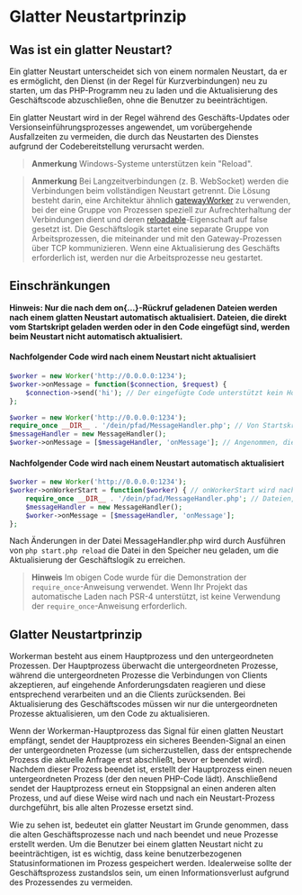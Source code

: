 # Glatter Neustartprinzip
## Was ist ein glatter Neustart?

Ein glatter Neustart unterscheidet sich von einem normalen Neustart, da er es ermöglicht, den Dienst (in der Regel für Kurzverbindungen) neu zu starten, um das PHP-Programm neu zu laden und die Aktualisierung des Geschäftscode abzuschließen, ohne die Benutzer zu beeinträchtigen.

Ein glatter Neustart wird in der Regel während des Geschäfts-Updates oder Versionseinführungsprozesses angewendet, um vorübergehende Ausfallzeiten zu vermeiden, die durch das Neustarten des Dienstes aufgrund der Codebereitstellung verursacht werden.

> **Anmerkung**
> Windows-Systeme unterstützen kein "Reload".

> **Anmerkung**
> Bei Langzeitverbindungen (z. B. WebSocket) werden die Verbindungen beim vollständigen Neustart getrennt. Die Lösung besteht darin, eine Architektur ähnlich [gatewayWorker](https://www.workerman.net/doc/gateway-worker) zu verwenden, bei der eine Gruppe von Prozessen speziell zur Aufrechterhaltung der Verbindungen dient und deren [reloadable](../worker/reloadable.md)-Eigenschaft auf false gesetzt ist. Die Geschäftslogik startet eine separate Gruppe von Arbeitsprozessen, die miteinander und mit den Gateway-Prozessen über TCP kommunizieren. Wenn eine Aktualisierung des Geschäfts erforderlich ist, werden nur die Arbeitsprozesse neu gestartet.

## Einschränkungen
**Hinweis: Nur die nach dem on{...}-Rückruf geladenen Dateien werden nach einem glatten Neustart automatisch aktualisiert. Dateien, die direkt vom Startskript geladen werden oder in den Code eingefügt sind, werden beim Neustart nicht automatisch aktualisiert.**

#### Nachfolgender Code wird nach einem Neustart nicht aktualisiert
```php
$worker = new Worker('http://0.0.0.0:1234');
$worker->onMessage = function($connection, $request) {
    $connection->send('hi'); // Der eingefügte Code unterstützt kein Hot-Update
};
```

```php
$worker = new Worker('http://0.0.0.0:1234');
require_once __DIR__ . '/dein/pfad/MessageHandler.php'; // Von Startskript direkt geladene Dateien unterstützen kein Hot-Update
$messageHandler = new MessageHandler();
$worker->onMessage = [$messageHandler, 'onMessage']; // Angenommen, die Klasse MessageHandler enthält eine Methode namens onMessage
```


#### Nachfolgender Code wird nach einem Neustart automatisch aktualisiert
```php
$worker = new Worker('http://0.0.0.0:1234');
$worker->onWorkerStart = function($worker) { // onWorkerStart wird nach dem Start des Prozesses aufgerufen
    require_once __DIR__ . '/dein/pfad/MessageHandler.php'; // Dateien, die nach dem Start des Prozesses geladen werden, unterstützen das Hot-Update
    $messageHandler = new MessageHandler();
    $worker->onMessage = [$messageHandler, 'onMessage'];
};
```
Nach Änderungen in der Datei MessageHandler.php wird durch Ausführen von `php start.php reload` die Datei in den Speicher neu geladen, um die Aktualisierung der Geschäftslogik zu erreichen.


> **Hinweis**
> Im obigen Code wurde für die Demonstration der `require_once`-Anweisung verwendet. Wenn Ihr Projekt das automatische Laden nach PSR-4 unterstützt, ist keine Verwendung der `require_once`-Anweisung erforderlich.

## Glatter Neustartprinzip

Workerman besteht aus einem Hauptprozess und den untergeordneten Prozessen. Der Hauptprozess überwacht die untergeordneten Prozesse, während die untergeordneten Prozesse die Verbindungen von Clients akzeptieren, auf eingehende Anforderungsdaten reagieren und diese entsprechend verarbeiten und an die Clients zurücksenden. Bei Aktualisierung des Geschäftscodes müssen wir nur die untergeordneten Prozesse aktualisieren, um den Code zu aktualisieren.

Wenn der Workerman-Hauptprozess das Signal für einen glatten Neustart empfängt, sendet der Hauptprozess ein sicheres Beenden-Signal an einen der untergeordneten Prozesse (um sicherzustellen, dass der entsprechende Prozess die aktuelle Anfrage erst abschließt, bevor er beendet wird). Nachdem dieser Prozess beendet ist, erstellt der Hauptprozess einen neuen untergeordneten Prozess (der den neuen PHP-Code lädt). Anschließend sendet der Hauptprozess erneut ein Stoppsignal an einen anderen alten Prozess, und auf diese Weise wird nach und nach ein Neustart-Prozess durchgeführt, bis alle alten Prozesse ersetzt sind.

Wie zu sehen ist, bedeutet ein glatter Neustart im Grunde genommen, dass die alten Geschäftsprozesse nach und nach beendet und neue Prozesse erstellt werden. Um die Benutzer bei einem glatten Neustart nicht zu beeinträchtigen, ist es wichtig, dass keine benutzerbezogenen Statusinformationen im Prozess gespeichert werden. Idealerweise sollte der Geschäftsprozess zustandslos sein, um einen Informationsverlust aufgrund des Prozessendes zu vermeiden.
